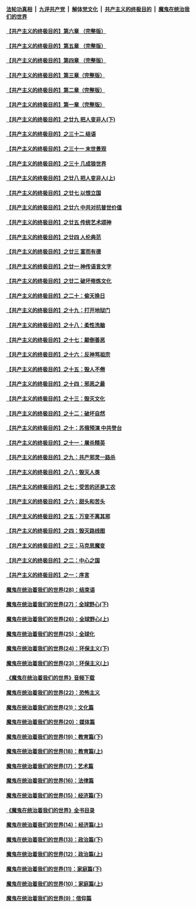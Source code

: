 ####  [法轮功真相](../../../../basic/blob/master/README.md?t=06261931) &nbsp;|&nbsp; [九评共产党](../../../../9ping.md/blob/master/README.md?t=06261931) &nbsp;|&nbsp; [解体党文化](../../../../jtdwh.md/blob/master/README.md?t=06261931)  &nbsp;|&nbsp; [共产主义的终极目的](../../../../gczydzjmd.md/blob/master/README.md?t=06261931) &nbsp;|&nbsp; [魔鬼在统治我们的世界](../../../../mgztzwmdsj.md/blob/master/README.md?t=06261931) 

#### [【共产主义的终极目的】第六章 （完整版）](../pages/nsc422/n11428913.md?t=06261931) 

#### [【共产主义的终极目的】第五章 （完整版）](../pages/nsc422/n11428912.md?t=06261931) 

#### [【共产主义的终极目的】第四章 （完整版）](../pages/nsc422/n11428907.md?t=06261931) 

#### [【共产主义的终极目的】第三章（完整版）](../pages/nsc422/n11428848.md?t=06261931) 

#### [【共产主义的终极目的】第二章（完整版）](../pages/nsc422/n11428831.md?t=06261931) 

#### [【共产主义的终极目的】第一章（完整版）](../pages/nsc422/n11417651.md?t=06261931) 

#### [【共产主义的终极目的】之廿九 把人变非人(下)](../pages/nsc422/n11344140.md?t=06261931) 

#### [【共产主义的终极目的】之三十二 结语](../pages/nsc422/n11360535.md?t=06261931) 

#### [【共产主义的终极目的】之三十一 末世景观](../pages/nsc422/n11351129.md?t=06261931) 

#### [【共产主义的终极目的】之三十 几成狼世界](../pages/nsc422/n11348280.md?t=06261931) 

#### [【共产主义的终极目的】之廿八 把人变非人(上)](../pages/nsc422/n11340492.md?t=06261931) 

#### [【共产主义的终极目的】之廿七 以恨立国](../pages/nsc422/n11336944.md?t=06261931) 

#### [【共产主义的终极目的】之廿六 中共对抗普世价值](../pages/nsc422/n11324785.md?t=06261931) 

#### [【共产主义的终极目的】之廿五 传统艺术颂神](../pages/nsc422/n11296396.md?t=06261931) 

#### [【共产主义的终极目的】之廿四 人伦典范](../pages/nsc422/n11296397.md?t=06261931) 

#### [【共产主义的终极目的】之廿三 富而有德](../pages/nsc422/n11283598.md?t=06261931) 

#### [【共产主义的终极目的】之廿一 神传语言文字](../pages/nsc422/n11263265.md?t=06261931) 

#### [【共产主义的终极目的】之廿二 破坏修炼文化](../pages/nsc422/n11245728.md?t=06261931) 

#### [【共产主义的终极目的】之二十：偷天换日](../pages/nsc422/n11238846.md?t=06261931) 

#### [【共产主义的终极目的】之十九：打开地狱门](../pages/nsc422/n11206376.md?t=06261931) 

#### [【共产主义的终极目的】之十八：柔性洗脑](../pages/nsc422/n11199994.md?t=06261931) 

#### [【共产主义的终极目的】之十七：颠倒善恶](../pages/nsc422/n11179782.md?t=06261931) 

#### [【共产主义的终极目的】之十六：反神骂祖宗](../pages/nsc422/n11166798.md?t=06261931) 

#### [【共产主义的终极目的】之十五：毁人不倦](../pages/nsc422/n11166792.md?t=06261931) 

#### [【共产主义的终极目的】之十四：邪恶之最](../pages/nsc422/n11150249.md?t=06261931) 

#### [【共产主义的终极目的】之十三：毁灭文化](../pages/nsc422/n11135227.md?t=06261931) 

#### [【共产主义的终极目的】之十二：破坏自然](../pages/nsc422/n11135214.md?t=06261931) 

#### [【共产主义的终极目的】之十：苏俄预演 中共登台](../pages/nsc422/n11118424.md?t=06261931) 

#### [【共产主义的终极目的】之十一：屠杀精英](../pages/nsc422/n11118442.md?t=06261931) 

#### [【共产主义的终极目的】之九：共产邪灵一路杀](../pages/nsc422/n11114139.md?t=06261931) 

#### [【共产主义的终极目的】之八：毁灭人类](../pages/nsc422/n11108503.md?t=06261931) 

#### [【共产主义的终极目的】之七：受苦的还是工农](../pages/nsc422/n11101809.md?t=06261931) 

#### [【共产主义的终极目的】之六：甜头和苦头](../pages/nsc422/n11096971.md?t=06261931) 

#### [【共产主义的终极目的】之五：万变不离其邪](../pages/nsc422/n11091285.md?t=06261931) 

#### [【共产主义的终极目的】之四：毁灭路线图](../pages/nsc422/n11086284.md?t=06261931) 

#### [【共产主义的终极目的】之三：马克思魔变](../pages/nsc422/n11061941.md?t=06261931) 

#### [【共产主义的终极目的】之二：中心之国](../pages/nsc422/n11047728.md?t=06261931) 

#### [【共产主义的终极目的】之一：序言](../pages/nsc422/n11086077.md?t=06261931) 

#### [魔鬼在统治着我们的世界(28)：结束语](../pages/nsc422/n10936246.md?t=06261931) 

#### [魔鬼在统治着我们的世界(27)：全球野心(下)](../pages/nsc422/n10928319.md?t=06261931) 

#### [魔鬼在统治着我们的世界(26)：全球野心(上)](../pages/nsc422/n10900318.md?t=06261931) 

#### [魔鬼在统治着我们的世界(25)：全球化](../pages/nsc422/n10788205.md?t=06261931) 

#### [魔鬼在统治着我们的世界(24)：环保主义(下)](../pages/nsc422/n10695307.md?t=06261931) 

#### [魔鬼在统治着我们的世界(23)：环保主义(上)](../pages/nsc422/n10688613.md?t=06261931) 

#### [《魔鬼在统治着我们的世界》音频下载](../pages/nsc422/n10635553.md?t=06261931) 

#### [魔鬼在统治着我们的世界(22)：恐怖主义](../pages/nsc422/n10614727.md?t=06261931) 

#### [魔鬼在统治着我们的世界(21)：文化篇](../pages/nsc422/n10597706.md?t=06261931) 

#### [魔鬼在统治着我们的世界(20)：媒体篇](../pages/nsc422/n10586579.md?t=06261931) 

#### [魔鬼在统治着我们的世界(19)：教育篇(下)](../pages/nsc422/n10564808.md?t=06261931) 

#### [魔鬼在统治着我们的世界(18)：教育篇(上)](../pages/nsc422/n10526970.md?t=06261931) 

#### [魔鬼在统治着我们的世界(17)：艺术篇](../pages/nsc422/n10499093.md?t=06261931) 

#### [魔鬼在统治着我们的世界(16)：法律篇](../pages/nsc422/n10485969.md?t=06261931) 

#### [魔鬼在统治着我们的世界(15)：经济篇(下)](../pages/nsc422/n10469975.md?t=06261931) 

#### [《魔鬼在统治着我们的世界》全书目录](../pages/nsc422/n10464261.md?t=06261931) 

#### [魔鬼在统治着我们的世界(14)：经济篇(上)](../pages/nsc422/n10457370.md?t=06261931) 

#### [魔鬼在统治着我们的世界(13)：政治篇(下)](../pages/nsc422/n10448270.md?t=06261931) 

#### [魔鬼在统治着我们的世界(12)：政治篇(上)](../pages/nsc422/n10444576.md?t=06261931) 

#### [魔鬼在统治着我们的世界(11)：家庭篇(下)](../pages/nsc422/n10440961.md?t=06261931) 

#### [魔鬼在统治着我们的世界(10)：家庭篇(上)](../pages/nsc422/n10435448.md?t=06261931) 

#### [魔鬼在统治着我们的世界(9)：信仰篇](../pages/nsc422/n10432159.md?t=06261931) 

